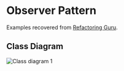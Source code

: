 # Observer Pattern

Examples recovered from [Refactoring Guru](https://refactoring.guru/es/design-patterns/observer).

## Class Diagram

![Class diagram 1](https://refactoring.guru/images/patterns/diagrams/observer/structure.png)